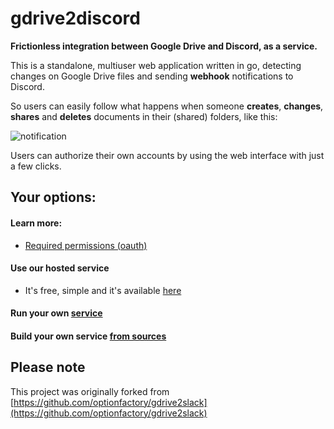 
# gdrive2discord

**Frictionless integration between Google Drive and Discord, as a service.**

This is a standalone, multiuser web application written in go, detecting changes on Google Drive files and sending **webhook** notifications to Discord.

So users can easily follow what happens when someone **creates**, **changes**, **shares** and **deletes** documents in their (shared) folders, like this:

![notification](https://raw.github.com/RISE-Project-STI2D/gdrive2discord/master/public/example.png)

Users can authorize their own accounts by using the web interface with just a few clicks.

## Your options:

#### Learn more:
* [Required permissions (oauth)](https://github.com/optionfactory/gdrive2slack/wiki#required-permissions-\(oauth\))

#### Use our hosted service
  * It's free, simple and it's available [here](http://gdrive2slack.optionfactory.net)
 
#### Run your own [service](https://github.com/optionfactory/gdrive2slack/wiki/Run-your-own-service)

#### Build your own service [from sources](https://github.com/optionfactory/gdrive2slack/wiki/Build-your-own-service-from-sources)

## Please note

This project was originally forked from [https://github.com/optionfactory/gdrive2slack](https://github.com/optionfactory/gdrive2slack)